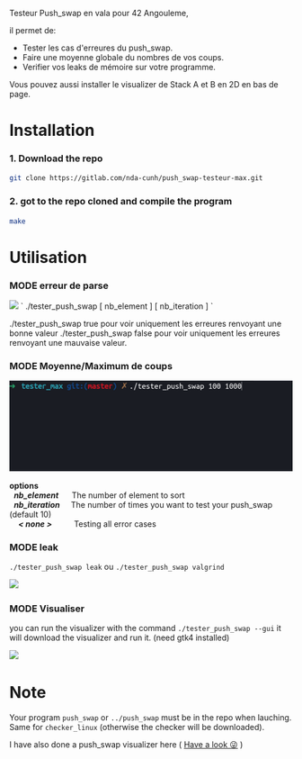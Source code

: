 Testeur Push_swap en vala pour 42 Angouleme,

il permet de:
- Tester les cas d'erreures du push_swap.
- Faire une moyenne globale du nombres de vos coups.
- Verifier vos leaks de mémoire sur votre programme.

Vous pouvez aussi installer le visualizer de Stack A et B en 2D en bas de page.

# Installation

### 1. Download the repo
```bash
git clone https://gitlab.com/nda-cunh/push_swap-testeur-max.git 
```

### 2. got to the repo cloned and compile the program

```bash
make
```

# Utilisation

### MODE erreur de parse
<img src="img/withoutarg.png">
`
 ./tester_push_swap [ nb_element ] [ nb_iteration ]
 `

 ./tester_push_swap true 			pour voir uniquement les erreures renvoyant une bonne valeur
 ./tester_push_swap false			pour voir uniquement les erreures renvoyant une mauvaise valeur.


### MODE Moyenne/Maximum de coups

<img src="img/arg2.gif">

**options**\
&nbsp; ***nb_element***  &nbsp;&nbsp;&nbsp;&nbsp; The number of element to sort\
&nbsp; ***nb_iteration*** &nbsp;&nbsp;&nbsp; The number of times you want to test your push_swap (default 10)\
&nbsp;&nbsp;&nbsp;  ***< none >*** &nbsp;&nbsp;&nbsp;&nbsp;&nbsp;&nbsp;&nbsp;&nbsp; Testing all error cases

### MODE leak

`./tester_push_swap leak` ou `./tester_push_swap valgrind`

<img src="img/leak.png">

### MODE Visualiser 

you can run the visualizer with the command `./tester_push_swap --gui`
it will download the visualizer and run it. (need gtk4 installed)

<img src="https://gitlab.com/nda-cunh/visualizer-push-swap/-/raw/master/push_viz.gif">

# Note

Your program `push_swap` or `../push_swap` must be in the repo when lauching.\
Same for `checker_linux` (otherwise the checker will be downloaded).

I have also done a push_swap visualizer here ( [Have a look 😜](https://gitlab.com/hydrasho/visualizer-push-swap) )
